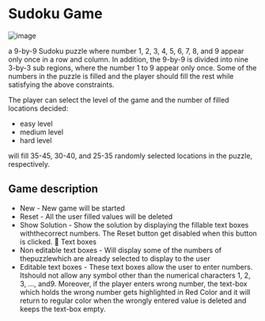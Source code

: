 # Sudoku Game

![image](https://github.com/user-attachments/assets/c906c91a-0ecc-4b8b-8b93-c304fd168aa2)

a 9-by-9 Sudoku puzzle where number 1, 2, 3, 4, 5, 6, 7, 8, and 9 appear only once in a row and column.
In addition, the 9-by-9 is divided into nine 3-by-3 sub regions, where the number 1 to 9 appear only once.
Some of the numbers in the puzzle is filled and the player should fill the rest while satisfying the above constraints.

The player can select the level of the game and the number of filled locations decided:
- easy level
- medium level
- hard level

will fill 35-45, 30-40, and 25-35 randomly selected locations in the puzzle, respectively.

## Game description
- New - New game will be started
- Reset - All the user filled values will be deleted
- Show Solution - Show the solution by displaying the fillable text boxes withthecorrect numbers. The Reset button get disabled when this button is clicked.  Text boxes
- Non editable text boxes - Will display some of the numbers of thepuzzlewhich are already selected to display to the user
- Editable text boxes - These text boxes allow the user to enter numbers. Itshould not allow any symbol other than the numerical characters 1, 2, 3, …, and9. Moreover, if the player enters wrong number, the text-box which holds the wrong number gets highlighted in Red Color and it will return to regular color when the wrongly entered value is deleted and keeps the text-box empty.
